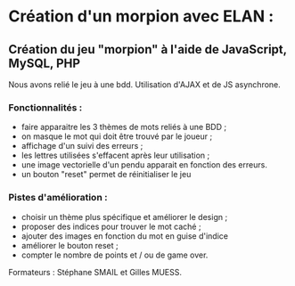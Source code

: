 # Création d'un morpion avec ELAN :

## Création du jeu "morpion" à l'aide de JavaScript, MySQL, PHP

Nous avons relié le jeu à une bdd. Utilisation d'AJAX et de JS asynchrone.

### Fonctionnalités :

- faire apparaitre les 3 thèmes de mots reliés à une BDD ;
- on masque le mot qui doit être trouvé par le joueur ;
- affichage d'un suivi des erreurs ;
- les lettres utilisées s'effacent après leur utilisation ;
- une image vectorielle d'un pendu apparait en fonction des erreurs.
- un bouton "reset" permet de réinitialiser le jeu

### Pistes d'amélioration :

- choisir un thème plus spécifique et améliorer le design ;
- proposer des indices pour trouver le mot caché ;
- ajouter des images en fonction du mot en guise d'indice
- améliorer le bouton reset ;
- compter le nombre de points et / ou de game over.

Formateurs : Stéphane SMAIL et Gilles MUESS.
